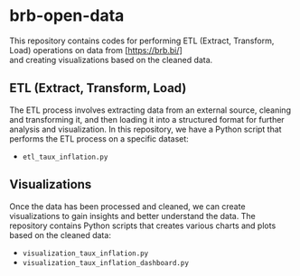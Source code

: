 # brb-open-data

This repository contains codes for performing ETL (Extract, Transform, Load) operations on data from [https://brb.bi/]  
and creating visualizations based on the cleaned data.

## ETL (Extract, Transform, Load)
The ETL process involves extracting data from an external source, cleaning and transforming it, and then loading it into a structured format for further analysis and visualization. In this repository, we have a Python script that performs the ETL process on a specific dataset:

- `etl_taux_inflation.py`

## Visualizations
Once the data has been processed and cleaned, we can create visualizations to gain insights and better understand the data. The repository contains Python scripts that creates various charts and plots based on the cleaned data:

- `visualization_taux_inflation.py`
- `visualization_taux_inflation_dashboard.py`


